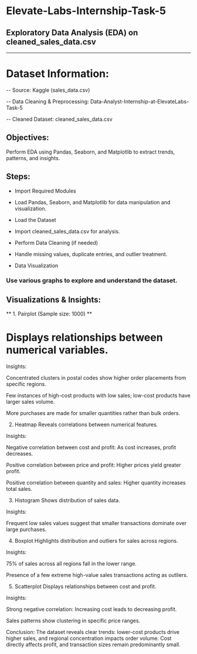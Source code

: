 # Elevate-Labs-Internship-Task-5

## Exploratory Data Analysis (EDA) on cleaned_sales_data.csv
---

# Dataset Information:
-- Source: Kaggle (sales_data.csv)

-- Data Cleaning & Preprocessing: Data-Analyst-Internship-at-ElevateLabs-Task-5

-- Cleaned Dataset: cleaned_sales_data.csv

## Objectives:
Perform EDA using Pandas, Seaborn, and Matplotlib to extract trends, patterns, and insights.

## Steps:
- Import Required Modules

- Load Pandas, Seaborn, and Matplotlib for data manipulation and visualization.

- Load the Dataset

- Import cleaned_sales_data.csv for analysis.

- Perform Data Cleaning (if needed)

- Handle missing values, duplicate entries, and outlier treatment.

- Data Visualization

### Use various graphs to explore and understand the dataset.

## Visualizations & Insights:
** 1. Pairplot (Sample size: 1000) **
# Displays relationships between numerical variables.

Insights:

Concentrated clusters in postal codes show higher order placements from specific regions.

Few instances of high-cost products with low sales; low-cost products have larger sales volume.

More purchases are made for smaller quantities rather than bulk orders.

2. Heatmap
Reveals correlations between numerical features.

Insights:

Negative correlation between cost and profit: As cost increases, profit decreases.

Positive correlation between price and profit: Higher prices yield greater profit.

Positive correlation between quantity and sales: Higher quantity increases total sales.

3. Histogram
Shows distribution of sales data.

Insights:

Frequent low sales values suggest that smaller transactions dominate over large purchases.

4. Boxplot
Highlights distribution and outliers for sales across regions.

Insights:

75% of sales across all regions fall in the lower range.

Presence of a few extreme high-value sales transactions acting as outliers.

5. Scatterplot
Displays relationships between cost and profit.

Insights:

Strong negative correlation: Increasing cost leads to decreasing profit.

Sales patterns show clustering in specific price ranges.

Conclusion:
The dataset reveals clear trends: lower-cost products drive higher sales, and regional concentration impacts order volume. Cost directly affects profit, and transaction sizes remain predominantly small.
